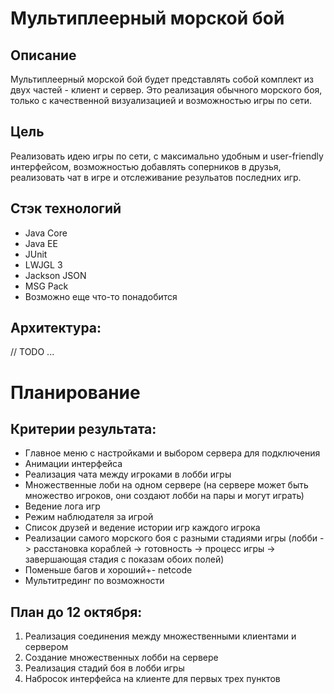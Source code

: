 # Мультиплеерный морской бой

## Описание
Мультиплеерный морской бой будет представлять собой комплект из двух частей - клиент и сервер. Это реализация обычного морского боя, только с качественной визуализацией и возможностью игры по сети.

## Цель
Реализовать идею игры по сети, с максимально удобным и user-friendly интерфейсом, возможностью добавлять соперников в друзья, реализовать чат в игре и отслеживание резульатов последних игр.

## Стэк технологий
 - Java Core
 - Java EE
 - JUnit
 - LWJGL 3
 - Jackson JSON
 - MSG Pack
 - Возможно еще что-то понадобится

## Архитектура:
// TODO ...

# Планирование
## Критерии результата: 
- Главное меню с настройками и выбором сервера для подключения
- Анимации интерфейса
- Реализация чата между игроками в лобби игры
- Множественные лоби на одном сервере (на сервере может быть множество игроков, они создают лобби на пары и могут играть)	
- Ведение лога игр
- Режим наблюдателя за игрой
- Список друзей и ведение истории игр каждого игрока
- Реализации самого морского боя с разными стадиями игры (лобби -> расстановка кораблей -> готовность -> процесс игры -> завершающая стадия с показам обоих полей)
- Поменьше багов и хороший+- netcode
- Мультитрединг по возможности

## План до 12 октября:
1) Реализация соединения между множественными клиентами и сервером
2) Создание множественных лобби на сервере
3) Реализация стадий боя в лобби игры
4) Набросок интерфейса на клиенте для первых трех пунктов
